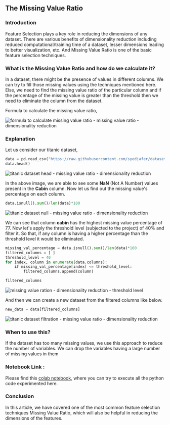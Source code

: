 ## The Missing Value Ratio

### Introduction
Feature Selection plays a key role in reducing the dimensions of any dataset. There are various benefits of dimensionality reduction including reduced computational/training time of a dataset, lesser dimensions leading to better visualization, etc. And Missing Value Ratio is one of the basic feature selection techniques. 

### What is the Missing Value Ratio and how do we calculate it?

In a dataset, there might be the presence of values in different columns. We can try to fill those missing values using the techniques mentioned here. Else, we need to find the missing value ratio of the particular column and if the percentage of the missing value is greater than the threshold then we need to eliminate the column from the dataset. 

Formula to calculate the missing value ratio, 


![formula to calculate missing value ratio - missing value ratio - dimensionality reduction](https://cdn.hashnode.com/res/hashnode/image/upload/v1645765096204/F6TDa7Rbp.png)

### Explanation

Let us consider our titanic dataset, 

```python
data = pd.read_csv("https://raw.githubusercontent.com/syedjafer/datasets/main/titanic.csv")
data.head()
```


![titanic dataset head - missing value ratio - dimensionality reduction ](https://cdn.hashnode.com/res/hashnode/image/upload/v1645765158947/68-taWCu6.png)

In the above image, we are able to see some **NaN** (Not A Number) values present in the **Cabin** column. Now let us find out the missing value's percentage on each column. 

```python
data.isnull().sum()/len(data)*100
```


![titanic dataset null - missing value ratio - dimensionality reduction](https://cdn.hashnode.com/res/hashnode/image/upload/v1645765286821/c6qRx1EtO.png)


We can see that column **cabin** has the highest missing value percentage of 77. Now let's apply the threshold level (subjected to the project) of 40% and filter it. So that, if any column is having a higher percentage than the threshold level it would be eliminated. 

```python
missing_val_percentage = data.isnull().sum()/len(data)*100
filtered_columns = [ ]
threshold_level = 40
for index, column in enumerate(data.columns):
    if missing_val_percentage[index] <= threshold_level:
        filtered_columns.append(column)

filtered_columns
```

![missing value ration - dimensionality reduction - threshold level](https://cdn.hashnode.com/res/hashnode/image/upload/v1645765484840/gkYp6qwpT.png)

And then we can create a new dataset from the filtered columns like below. 

```python
new_data = data[filtered_columns]
```

![titanic dataset filtration - missing value ratio - dimensionality reduction](https://cdn.hashnode.com/res/hashnode/image/upload/v1645765562637/lELNHXaiz.png)

### When to use this?
If the dataset has too many missing values, we use this approach to reduce the number of variables. We can drop the variables having a large number of missing values in them

### Notebook Link : 
Please find this [colab notebook](https://colab.research.google.com/drive/1h7FbL7xrHXyhNY_n5nlNjU-4nRcHhS2t?usp=sharing), where you can try to execute all the python code experimented here. 

### Conclusion

In this article, we have covered one of the most common feature selection techniques Missing Value Ratio, which will also be helpful in reducing the dimensions of the features.
 
